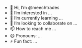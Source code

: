 - 👋 Hi, I’m @meechtrades
- 👀 I’m interested in ...
- 🌱 I’m currently learning ...
- 💞️ I’m looking to collaborate on ...
- 📫 How to reach me ...
- 😄 Pronouns: ...
- ⚡ Fun fact: ...

<!---
meechtrades/meechtrades is a ✨ special ✨ repository because its `README.md` (this file) appears on your GitHub profile.
You can click the Preview link to take a look at your changes.
--->
